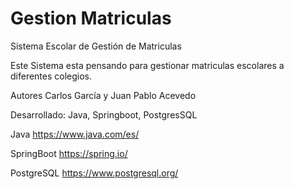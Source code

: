 # Gestion Matriculas
Sistema Escolar de Gestión de Matriculas

Este Sistema esta pensando para gestionar matriculas escolares a diferentes colegios.

Autores Carlos García y Juan Pablo Acevedo

Desarrollado: Java, Springboot, PostgresSQL

Java https://www.java.com/es/

SpringBoot   https://spring.io/

PostgreSQL https://www.postgresql.org/


